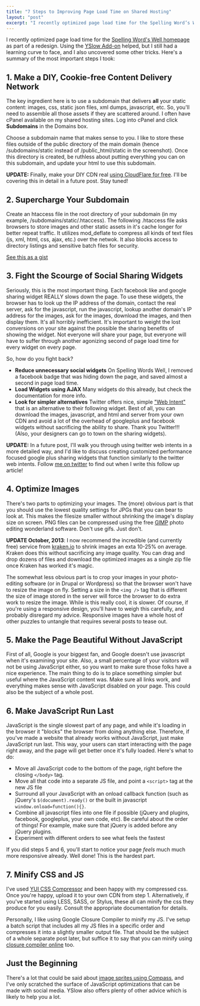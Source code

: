 ```yaml
---
title: "7 Steps to Improving Page Load Time on Shared Hosting"
layout: "post"
excerpt: "I recently optimized page load time for the Spelling Word’s Well homepage as part of a redesign. Using the YSlow Add-on helped, but I still had a learning curve to face, and I also uncovered some other tricks. Here’s a summary of the most important steps I took."
---
```

I recently optimized page load time for the <a href="http://spelling-words-well.com">Spelling Word's Well homepage</a> as part of a redesign. Using the <a href="http://yslow.org">YSlow Add-on</a> helped, but I still had a learning curve to face, and I also uncovered some other tricks. Here's a summary of the most important steps I took:

## 1. Make a DIY, Cookie-free Content Delivery Network

The key ingredient here is to use a subdomain that delivers **all** your static content: images, css, static json files, xml dumps, javascript, etc. So, you'll need to assemble all those assets if they are scattered around. I often have cPanel available on my shared hosting sites. Log into cPanel and click **Subdomains** in the Domains box. <!--You'll see something like this:-->

<!--![cPanel form for creating a subdomain](/sites/default/files/field/image/cPanel-make-subdomain.png)-->

Choose a subdomain name that makes sense to you. I like to store these files outside of the public directory of the main domain (hence /subdomains/static instead of /public_html/static in the screenshot). Once this directory is created, be ruthless about putting everything you can on this subdomain, and update your html to use this subdomain.

**UPDATE:** Finally, make your DIY CDN real [using CloudFlare for free](https://www.cloudflare.com/features-cdn). I'll be covering this in detail in a future post. Stay tuned!

## 2. Supercharge Your Subdomain

Create an htaccess file in the root directory of your subdomain (in my example, /subdomains/static/.htaccess). The following .htaccess file asks browsers to store images and other static assets in it's cache longer for better repeat traffic. It utilizes mod_deflate to compress all kinds of text files (js, xml, html, css, ajax, etc.) over the netwok. It also blocks access to directory listings and sensitive batch files for security.

[See this as a gist](https://gist.github.com/brycefisher/5734403)

## 3. Fight the Scourge of Social Sharing Widgets

Seriously, this is the most important thing. Each facebook like and google sharing widget REALLY slows down the page. To use these widgets, the browser has to look up the IP address of the domain, contact the real server, ask for the javascript, run the javascript, lookup another domain's IP address for the images, ask for the images, download the images, and then display them. It's all horribly inefficient. It's important to weight the lost conversions on your site against the possible the sharing benefits of showing the widget. Not everyone will share your page, but everyone will have to suffer through another agonizing second of page load time for every widget on every page.

So, how do you fight back?

* __Reduce unnecessary social widgets__ On Spelling Words Well, I removed a facebook badge that was hiding down the page, and saved almost a second in page load time.
* __Load Widgets using AJAX__ Many widgets do this already, but check the documentation for more info.
* __Look for simpler alternatives__ Twitter offers nice, simple ["Web Intent"](https://dev.twitter.com/docs/intents#follow-intent) that is an alternative to their following widget. Best of all, you can download the images, javascript, and html and server from your own CDN and avoid a lot of the overhead of googleplus and facebook widgets without sacrificing the ability to share. Thank you Twitter!!! (Also, your designers can go to town on the sharing widgets).

**UPDATE:** In a future post, I'll walk you through using twitter web intents in a more detailed way, and I'd like to discuss creating customized performance focused google plus sharing widgets that function similarly to the twitter web intents. Follow [me on twitter](https://twitter.com/BryceAdamFisher) to find out when I write this follow up article!

## 4. Optimize Images

There's two parts to optimizing your images. The (more) obvious part is that you should use the lowest quality settings for JPGs that you can bear to look at. This makes the filesize smaller without shrinking the image's display size on screen. PNG files can be compressed using the free [GIMP](http://gimp.org/) photo editing wonderland software. Don't use gifs. Just don't.

**UPDATE October, 2013**: I now recommend the incredible (and currently free) service from [kraken.io](http://kraken.io) to shrink images an exta 10-25% on average. Kraken does this without sacrificing any image quality. You can drag and drop dozens of files and download the optimized images as a single zip file once Kraken has worked it's magic.

The somewhat less obvious part is to crop your images in your photo-editing software (or in Drupal or Wordpress) so that the browser won't have to resize the image on fly. Setting a size in the `<img />` tag that is different the size of image stored in the server will force the browser to do extra work to resize the image. While is this really cool, it is slower. Of course, if you're using a responsive design, you'll have to weigh this carefully, and probably disregard my advice. Responsive images have a whole host of other puzzles to untangle that requires several posts to tease out.

## 5. Make the Page Beautiful Without JavaScript

First of all, Google is your biggest fan, and Google doesn't use javascript when it's examining your site. Also, a small percentage of your visitors will not be using JavaScript either, so you want to make sure those folks have a nice experience. The main thing to do is to place something simpler but useful where the JavaScript content was. Make sure all links work, and everything makes sense with JavaScript disabled on your page. This could also be the subject of a whole post.

## 6. Make JavaScript Run Last

JavaScript is the single slowest part of any page, and while it's loading in the browser it "blocks" the browser from doing anything else. Therefore, if you've made a website that already works without JavaScript, just make JavaScript run last. This way, your users can start interacting with the page right away, and the page will get better once it's fully loaded. Here's what to do:

* Move all JavaScript code to the bottom of the page, right before the closing `</body>` tag.
* Move all that code into a separate JS file, and point a `<script>` tag at the new JS file
* Surround all your JavaScript with an onload callback function (such as jQuery's `$(document).ready()` or the built in javascript `window.onload=function(){}`.
* Combine all javascript files into one file if possible (jQuery and plugins, facebook, googleplus, your own code, etc). Be careful about the order of things! For example, make sure that jQuery is added before any jQuery plugins.
* Experiment with different orders to see what feels the fastest

If you did steps 5 and 6, you'll start to notice your page *feels* much much more responsive already. Well done! This is the hardest part.

## 7. Minify CSS and JS

I've used [YUI CSS Compressor](http://refresh-sf.com/yui/#output) and been happy with my compressed css. Once you're happy, upload it to your own CDN from step 1. Alternatively, if you've started using LESS, SASS, or Stylus, these all can minify the css they produce for you easily. Consult the appropriate documentation for details.

Personally, I like using Google Closure Compiler to minify my JS. I've setup a batch script that includes all my JS files in a specific order and compresses it into a slightly smaller output file. That should be the subject of a whole separate post later, but suffice it to say that you can minify using [closure compiler online](http://closure-compiler.appspot.com/home) too.

## Just the Beginning

There's a lot that could be said about [image sprites using Compass](http://compass-style.org/help/tutorials/spriting/), and I've only scratched the surface of JavaScript optimizations that can be made with social media. YSlow also offers plenty of other advice which is likely to help you a lot.
